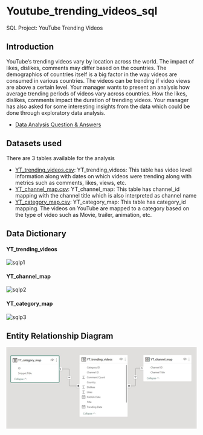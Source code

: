 # Youtube_trending_videos_sql
SQL Project: YouTube Trending Videos

## Introduction
YouTube’s trending videos vary by location across the world. The impact of likes, dislikes, comments may differ based on the countries. The demographics of countries itself is a big factor in the way videos are consumed in various countries. The videos can be trending if video views are above a certain level. Your manager wants to present an analysis how average trending periods of videos vary across countries. How the likes, dislikes, comments impact the duration of trending videos. Your manager has also asked for some interesting insights from the data which could be done through exploratory data analysis.

* [Data Analysis Question & Answers](https://github.com/KopiteArnab/Youtube_trending_videos_sql/blob/400e1d35e4ac99b6cc741bf2b63d8c60fbbd4860/questions_and_answers.md)

## Datasets used
There are 3 tables available for the analysis
- [YT_trending_videos.csv](https://github.com/KopiteArnab/Youtube_trending_videos_sql/blob/359de9d5f813821b2a7b70bb70400c24807775b9/YT_trending_videos.csv):    YT_trending_videos: This table has video level information along with dates on which videos were trending along with metrics such as comments, likes, views, etc.
- [YT_channel_map.csv](https://github.com/KopiteArnab/Youtube_trending_videos_sql/blob/400e1d35e4ac99b6cc741bf2b63d8c60fbbd4860/YT_channel_map.csv):
YT_channel_map: This table has channel_id mapping with the channel title which is also interpreted as channel name
- [YT_category_map.csv](https://github.com/KopiteArnab/Youtube_trending_videos_sql/blob/d050acda7e27b27464e18d4178d8a9be7767910d/YT_category_map.csv):    YT_category_map: This table has category_id mapping. The videos on YouTube are mapped to a category based on the type of video such as Movie, trailer, animation, etc.

## Data Dictionary

#### YT_trending_videos
![sqlp1](https://user-images.githubusercontent.com/93368813/210611558-2e8a416a-bdd6-4c77-a01e-8ef9c2b5919b.png)
#### YT_channel_map
![sqlp2](https://user-images.githubusercontent.com/93368813/210611795-280cd92c-3a47-48db-b029-8f69d0b401db.png)
#### YT_category_map
![sqlp3](https://user-images.githubusercontent.com/93368813/210611875-aead0f56-1d93-4ea9-a78a-8307018e10a4.png)


## Entity Relationship Diagram
![alt text](https://github.com/KopiteArnab/Youtube_trending_videos_sql/blob/d050acda7e27b27464e18d4178d8a9be7767910d/ERD.jpg)
